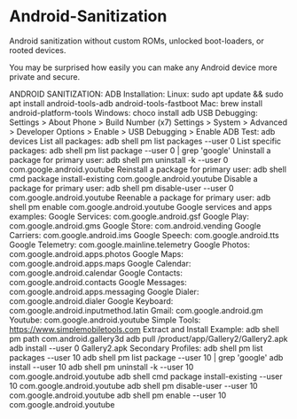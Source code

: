 # Android-Sanitization
Android sanitization without custom ROMs, unlocked boot-loaders, or rooted devices.

You may be surprised how easily you can make any Android device more private and secure. 

ANDROID SANITIZATION: 
ADB Installation: Linux: sudo apt update && sudo apt install android-tools-adb android-tools-fastboot 
Mac: brew install android-platform-tools 
Windows: choco install adb 
USB Debugging: Settings > About Phone > Build Number (x7) Settings > System > Advanced > Developer Options > Enable > USB Debugging > Enable ADB 
Test: adb devices 
List all packages: adb shell pm list packages --user 0 
List specific packages: adb shell pm list package --user 0 | grep 'google' 
Uninstall a package for primary user: adb shell pm uninstall -k --user 0 com.google.android.youtube 
Reinstall a package for primary user: adb shell cmd package install-existing com.google.android.youtube 
Disable a package for primary user: adb shell pm disable-user --user 0 com.google.android.youtube 
Reenable a package for primary user: adb shell pm enable com.google.android.youtube 
Google services and apps examples: 
Google Services: com.google.android.gsf 
Google Play: com.google.android.gms 
Google Store: com.android.vending 
Google Carriers: com.google.android.ims 
Google Speech: com.google.android.tts 
Google Telemetry: com.google.mainline.telemetry 
Google Photos: com.google.android.apps.photos 
Google Maps: com.google.android.apps.maps 
Google Calendar: com.google.android.calendar 
Google Contacts: com.google.android.contacts 
Google Messages: com.google.android.apps.messaging 
Google Dialer: com.google.android.dialer 
Google Keyboard: com.google.android.inputmethod.latin 
Gmail: com.google.android.gm 
Youtube: com.google.android.youtube 
Simple Tools: https://www.simplemobiletools.com 
Extract and Install Example: adb shell pm path com.android.gallery3d adb pull /product/app/Gallery2/Gallery2.apk adb install --user 0 Gallery2.apk 
Secondary Profiles: adb shell pm list packages --user 10 adb shell pm list package --user 10 | grep 'google' 
adb install --user 10 adb shell pm uninstall -k --user 10 com.google.android.youtube 
adb shell cmd package install-existing --user 10 com.google.android.youtube 
adb shell pm disable-user --user 10 com.google.android.youtube 
adb shell pm enable --user 10 com.google.android.youtube 
